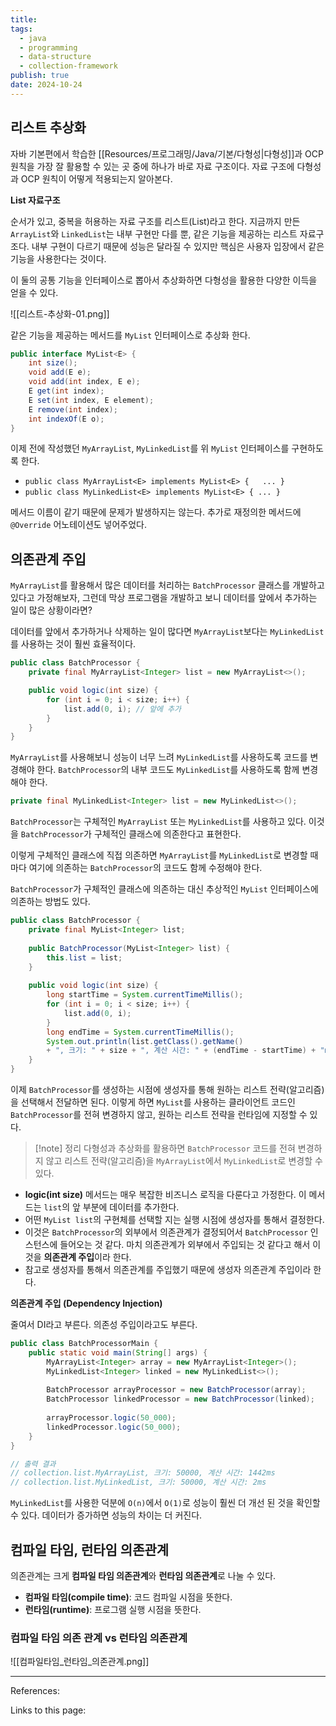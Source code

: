 ```yaml
---
title: 
tags:
  - java
  - programming
  - data-structure
  - collection-framework
publish: true
date: 2024-10-24
---
```

## 리스트 추상화
자바 기본편에서 학습한 [[Resources/프로그래밍/Java/기본/다형성|다형성]]과 OCP 원칙을 가장 잘 활용할 수 있는 곳 중에 하나가 바로 자료 구조이다.
자료 구조에 다형성과 OCP 원칙이 어떻게 적용되는지 알아본다.

**List 자료구조**

순서가 있고, 중복을 허용하는 자료 구조를 리스트(List)라고 한다.
지금까지 만든 `ArrayList`와 `LinkedList`는 내부 구현만 다를 뿐, 같은 기능을 제공하는 리스트 자료구조다.
내부 구현이 다르기 때문에 성능은 달라질 수 있지만 핵심은 사용자 입장에서 같은 기능을 사용한다는 것이다.

이 둘의 공통 기능을 인터페이스로 뽑아서 추상화하면 다형성을 활용한 다양한 이득을 얻을 수 있다.

![[리스트-추상화-01.png]]

같은 기능을 제공하는 메서드를 `MyList` 인터페이스로 추상화 한다.

```java
public interface MyList<E> {  
    int size();  
    void add(E e);  
    void add(int index, E e);  
    E get(int index);  
    E set(int index, E element);  
    E remove(int index);  
    int indexOf(E o);  
}
```

이제 전에 작성했던 `MyArrayList`, `MyLinkedList`를 위 `MyList` 인터페이스를 구현하도록 한다.

- `public class MyArrayList<E> implements MyList<E> {	... }`
- `public class MyLinkedList<E> implements MyList<E> { ... }`

메서드 이름이 같기 때문에 문제가 발생하지는 않는다. 추가로 재정의한 메서드에 `@Override` 어노테이션도 넣어주었다.

## 의존관계 주입
`MyArrayList`를 활용해서 많은 데이터를 처리하는 `BatchProcessor` 클래스를 개발하고 있다고 가정해보자, 그런데 막상 프로그램을 개발하고 보니 데이터를 앞에서 추가하는 일이 많은 상황이라면?

데이터를 앞에서 추가하거나 삭제하는 일이 많다면 `MyArrayList`보다는 `MyLinkedList`를 사용하는 것이 훨씬 효율적이다.

```java title="구체적인 BatchProcessor의 예시"
public class BatchProcessor {
	private final MyArrayList<Integer> list = new MyArrayList<>();

	public void logic(int size) {
		for (int i = 0; i < size; i++) {
			list.add(0, i); // 앞에 추가
		}
	}
}
```

`MyArrayList`를 사용해보니 성능이 너무 느려 `MyLinkedList`를 사용하도록 코드를 변경해야 한다. `BatchProcessor`의 내부 코드도 `MyLinkedList`를 사용하도록 함께 변경해야 한다.

```java title="연결 리스트로 코드 변경"
private final MyLinkedList<Integer> list = new MyLinkedList<>();
```

`BatchProcessor`는 구체적인 `MyArrayList` 또는 `MyLinkedList`를 사용하고 있다. 이것을 `BatchProcessor`가 구체적인 클래스에 의존한다고 표현한다.

이렇게 구체적인 클래스에 직접 의존하면 `MyArrayList`를 `MyLinkedList`로 변경할 때 마다 여기에 의존하는 `BatchProcessor`의 코드도 함께 수정해야 한다.

`BatchProcessor`가 구체적인 클래스에 의존하는 대신 추상적인 `MyList` 인터페이스에 의존하는 방법도 있다.

```java title="추상적인 MyList에 의존하는 BatchProcessor 예시"
public class BatchProcessor {  
    private final MyList<Integer> list;  
  
    public BatchProcessor(MyList<Integer> list) {  
        this.list = list;  
    }  
  
    public void logic(int size) {  
        long startTime = System.currentTimeMillis();  
        for (int i = 0; i < size; i++) {  
            list.add(0, i);  
        }  
        long endTime = System.currentTimeMillis();  
        System.out.println(list.getClass().getName() 
        + ", 크기: " + size + ", 계산 시간: " + (endTime - startTime) + "ms");  
    }  
}
```

이제 `BatchProcessor`를 생성하는 시점에 생성자를 통해 원하는 리스트 전략(알고리즘)을 선택해서 전달하면 된다. 이렇게 하면 `MyList`를 사용하는 클라이언트 코드인 `BatchProcessor`를 전혀 변경하지 않고, 원하는 리스트 전략을 런타임에 지정할 수 있다.

> [!note] 정리
> 다형성과 추상화를 활용하면 `BatchProcessor` 코드를 전혀 변경하지 않고 리스트 전략(알고리즘)을 `MyArrayList`에서 `MyLinkedList`로 변경할 수 있다.

- **logic(int size)** 메서드는 매우 복잡한 비즈니스 로직을 다룬다고 가정한다. 이 메서드는 `list`의 앞 부분에 데이터를 추가한다.
- 어떤 `MyList list`의 구현체를 선택할 지는 실행 시점에 생성자를 통해서 결정한다.
- 이것은 `BatchProcessor`의 외부에서 의존관계가 결정되어서 `BatchProcessor` 인스턴스에 들어오는 것 같다. 마치 의존관계가 외부에서 주입되는 것 같다고 해서 이것을 **의존관계 주입**이라 한다.
- 참고로 생성자를 통해서 의존관계를 주입했기 때문에 생성자 의존관계 주입이라 한다.

**의존관계 주입 (Dependency Injection)**

줄여서 DI라고 부른다. 의존성 주입이라고도 부른다.

```java title="배열 리스트와 연결 리스트의 성능 비교"
public class BatchProcessorMain {  
    public static void main(String[] args) {  
        MyArrayList<Integer> array = new MyArrayList<Integer>();  
        MyLinkedList<Integer> linked = new MyLinkedList<>();  
  
        BatchProcessor arrayProcessor = new BatchProcessor(array);  
        BatchProcessor linkedProcessor = new BatchProcessor(linked);  
  
        arrayProcessor.logic(50_000);  
        linkedProcessor.logic(50_000);  
    }  
}

// 출력 결과
// collection.list.MyArrayList, 크기: 50000, 계산 시간: 1442ms
// collection.list.MyLinkedList, 크기: 50000, 계산 시간: 2ms
```

`MyLinkedList`를 사용한 덕분에 `O(n)`에서 `O(1)`로 성능이 훨씬 더 개선 된 것을 확인할 수 있다. 데이터가 증가하면 성능의 차이는 더 커진다.

## 컴파일 타임, 런타임 의존관계
의존관계는 크게 **컴파일 타임 의존관계**와 **런타임 의존관계**로 나눌 수 있다.
- **컴파일 타임(compile time)**: 코드 컴파일 시점을 뜻한다.
- **런타임(runtime)**: 프로그램 실행 시점을 뜻한다.

### 컴파일 타임 의존 관계 vs 런타임 의존관계

![[컴파일타임_런타임_의존관계.png]]


---
References: 

Links to this page: 